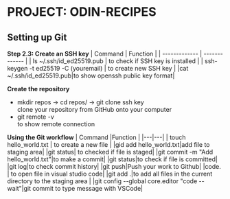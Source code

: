 # PROJECT: ODIN-RECIPES
## Setting up Git
**Step 2.3: Create an SSH key**
| Command | Function |
| ------------- | ------------- |
| ls ~/.ssh/id_ed25519.pub | to check if SSH key is installed  |
| ssh-keygen -t ed25519 -C (youremail) | to create new SSH key |
|cat ~/.ssh/id_ed25519.pub|to show openssh public key format|


**Create the repository**

- mkdir repos -> cd repos/ -> git clone ssh key
<br>clone your repository from GitHub onto your computer
- git remote -v <br>to show remote connection

__Using the Git workflow__
| Command |Function |
|---|---|
| touch hello_world.txt  |  to create a new file |
|gid add hello_world.txt|add file to staging area|
|git status| to checked if file is staged|
|git commit -m "Add hello_world.txt"|to make a commit|
|git status|to check if file is committed|
|git log|to check commit history|
|git push|Push your work to Github|
|code. | to open file in visual studio code|
|git add .|to add all files in the current directory to the staging area |
|git config --global core.editor "code --wait"|git commit to type message with VSCode|

